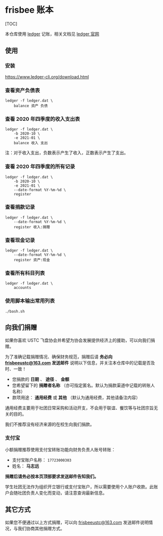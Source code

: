 # frisbee 账本

[TOC]

本仓库使用 [ledger](https://www.ledger-cli.org/) 记账，相关文档见 [ledger 官网](https://www.ledger-cli.org/docs.html)

## 使用

### 安装

https://www.ledger-cli.org/download.html

### 查看资产负债表

```
ledger -f ledger.dat \
    balance 资产 负债
```

### 查看 2020 年四季度的收入支出表

```
ledger -f ledger.dat \
    -b 2020-10 \
    -e 2021-01 \
    balance 收入 支出
```

注：对于收入支出，负数表示产生了收入，正数表示产生了支出。

### 查看 2020 年四季度的所有记录

```
ledger -f ledger.dat \
    -b 2020-10 \
    -e 2021-01 \
    --date-format %Y-%m-%d \
    register
```

### 查看捐款记录

```
ledger -f ledger.dat \
    --date-format %Y-%m-%d \
    register 收入:捐赠
```

### 查看现金记录

```
ledger -f ledger.dat \
    --date-format %Y-%m-%d \
    register 资产:现金
```

### 查看所有科目列表

```
ledger -f ledger.dat \
    accounts
```

### 使用脚本输出常用列表

```
./bash.sh
```

## 向我们捐赠

如果你喜欢 USTC 飞盘协会并希望为协会发展提供经济上的援助，可以向我们捐赠。

为了准确记载捐赠情况、确保财务规范，捐赠后请 **务必向 frisbeeustc@163.com 发送邮件** 说明以下信息，并关注本仓库中的记载是否及时、一致！

- 您捐款的 **日期** 、 **途径** 、 **金额**
- 您希望留下的 **捐赠者名称** （亦可指定匿名。默认为捐款渠道中记载的转账人名称）
- 款项用途： **通用经费** 或 **其他** （默认为通用经费，其他请备注内容）

通用经费主要用于社团日常采购和活动开支，不会用于联谊、餐饮等与社团宗旨无关的目的。

我们不推荐没有经济来源的在校生向我们捐款。

### 支付宝

小额捐赠推荐使用支付宝转账功能向财务负责人账号转账：

- 支付宝账户名称： `17723000303`
- 姓名： **马志远**

**捐赠后请务必按本页顶部要求发送邮件告知我们。**

学生社团无法作为组织开立银行或支付宝账户，所以需要使用个人账户收款。此账户会随社团负责人变化而变动，请注意查询最新信息。

## 其它方式

如果您不便通过以上方式捐赠，可以向 frisbeeustc@163.com 发送邮件说明情况，与我们协商其他捐赠方式。

